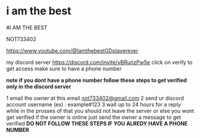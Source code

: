 # i am the best

#I AM THE BEST

NOT733402

https://www.youtube.com/@IamthebestGDplayerever

my discord server https://discord.com/invite/vBRunzPw5e
                  click on verify to get access make sure to have a phone number 

 **note if you dont have a phone number follow these steps to get verified only in the discord server**

1 email the owner at this email not733402@gmail.com
2 send ur discord account username (ex) :  example#123
3 wait up to 24 hours for a reply 
while in the prosses of that you should not leave the server 
or else you wont get verified if the owner is online just send the owner a message 
to get verified 
**DO NOT FOLLOW THESE STEPS IF YOU ALREDY HAVE A PHONE NUMBER**
